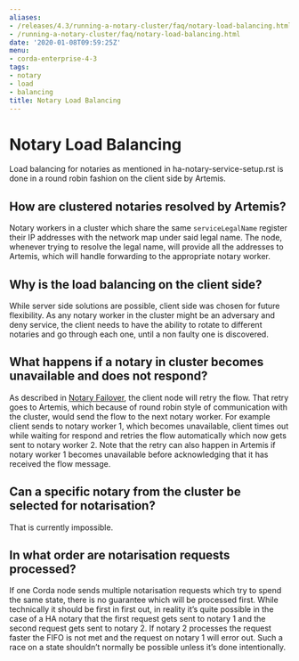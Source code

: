 ```yaml
---
aliases:
- /releases/4.3/running-a-notary-cluster/faq/notary-load-balancing.html
- /running-a-notary-cluster/faq/notary-load-balancing.html
date: '2020-01-08T09:59:25Z'
menu:
- corda-enterprise-4-3
tags:
- notary
- load
- balancing
title: Notary Load Balancing
---
```



# Notary Load Balancing

Load balancing for notaries as mentioned in ha-notary-service-setup.rst is done in a round robin fashion
on the client side by Artemis.


## How are clustered notaries resolved by Artemis?

Notary workers in a cluster which share the same `serviceLegalName` register their IP addresses with the network map under said legal name.
The node, whenever trying to resolve the legal name, will provide all the addresses to Artemis, which will handle forwarding
to the appropriate notary worker.


## Why is the load balancing on the client side?

While server side solutions are possible, client side was chosen for future flexibility. As any notary worker in the
cluster might be an adversary and deny service, the client needs to have the ability to rotate to different notaries and go
through each one, until a non faulty one is discovered.


## What happens if a notary in cluster becomes unavailable and does not respond?

As described in [Notary Failover](notary-failover.md), the client node will retry the flow. That retry goes to Artemis, which because of round
robin style of communication with the cluster, would send the flow to the next notary worker. For example client sends to notary worker 1, which
becomes unavailable, client times out while waiting for respond and retries the flow automatically which now gets sent to notary worker 2. Note that
the retry can also happen in Artemis if notary worker 1 becomes unavailable before acknowledging that it has received the flow message.


## Can a specific notary from the cluster be selected for notarisation?

That is currently impossible.


## In what order are notarisation requests processed?

If one Corda node sends multiple notarisation requests which try to spend the same state, there is no guarantee which will be processed first.
While technically it should be first in first out, in reality it’s quite possible in the case of a HA notary that the first request gets sent
to notary 1 and the second request gets sent to notary 2. If notary 2 processes the request faster the FIFO is not met and the request on notary
1 will error out. Such a race on a state shouldn’t normally be possible unless it’s done intentionally.

